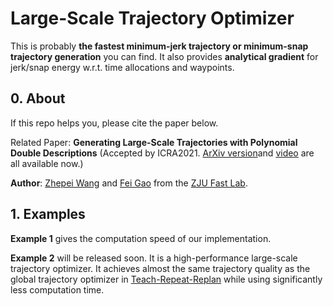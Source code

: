 # Large-Scale Trajectory Optimizer
This is probably __the fastest minimum-jerk trajectory or minimum-snap trajectory generation__ you can find.
It also provides __analytical gradient__ for jerk/snap energy w.r.t. time allocations and waypoints.

## 0. About
If this repo helps you, please cite the paper below.

Related Paper: __Generating Large-Scale Trajectories with Polynomial Double Descriptions__
(Accepted by ICRA2021. [ArXiv version](https://arxiv.org/abs/2011.02662v2)and [video](https://zhepeiwang.github.io/pubs/icra_2021_sub_largescale.mp4) are all available now.)

__Author__: [Zhepei Wang](https://zhepeiwang.github.io/) and [Fei Gao](https://ustfei.com/) from the [ZJU Fast Lab](http://zju-fast.com/).

## 1. Examples

__Example 1__ gives the computation speed of our implementation.

__Example 2__ will be released soon. It is a high-performance large-scale trajectory optimizer. It achieves almost the same trajectory quality as the global trajectory optimizer in [Teach-Repeat-Replan](https://github.com/HKUST-Aerial-Robotics/Teach-Repeat-Replan) while using significantly less computation time.

